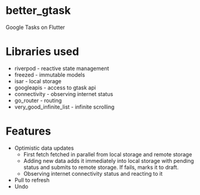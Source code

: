 # better_gtask

Google Tasks on Flutter

# Libraries used
- riverpod - reactive state management
- freezed - immutable models
- isar - local storage
- googleapis - access to gtask api
- connectivity - observing internet status
- go_router - routing
- very_good_infinite_list - infinite scrolling
  
# Features
- Optimistic data updates
  - First fetch fetched in parallel from local storage and remote storage
  - Adding new data adds it immediately into local storage with pending status and submits to remote storage. If fails, marks it to draft.
  - Observing internet connectivity status and reacting to it
- Pull to refresh
- Undo